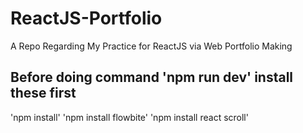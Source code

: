 # ReactJS-Portfolio
 A Repo Regarding My Practice for ReactJS via Web Portfolio Making

## Before doing command 'npm run dev' install these first

'npm install'
'npm install flowbite'
'npm install react scroll'
